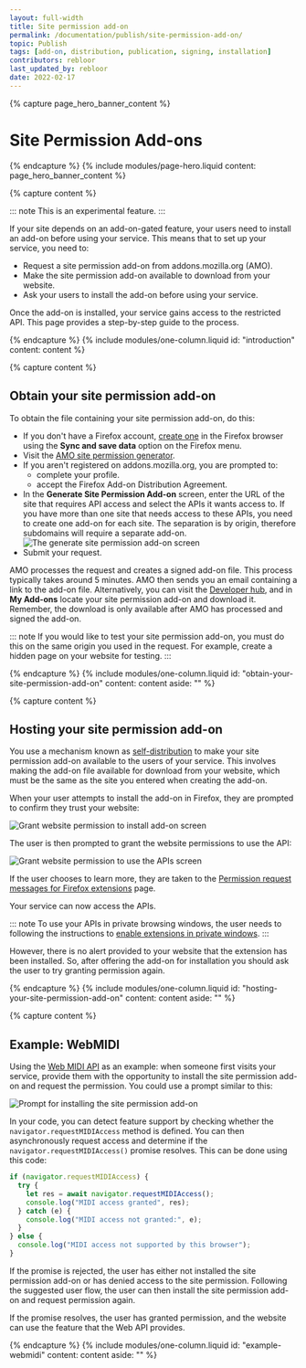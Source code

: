 ```yaml
---
layout: full-width
title: Site permission add-on
permalink: /documentation/publish/site-permission-add-on/
topic: Publish
tags: [add-on, distribution, publication, signing, installation]
contributors: rebloor
last_updated_by: rebloor
date: 2022-02-17
---
```


<!-- Page Hero Banner -->

{% capture page_hero_banner_content %}

# Site Permission Add-ons

{% endcapture %}
{% include modules/page-hero.liquid
	content: page_hero_banner_content
%}

<!-- END: Page Hero Banner -->

<!-- Single Column Body Module -->

{% capture content %}

::: note
This is an experimental feature.
:::


If your site depends on an add-on-gated feature, your users need to install an add-on before using your service. This means that to set up your service, you need to:

- Request a site permission add-on from addons.mozilla.org (AMO).
- Make the site permission add-on available to download from your website.
- Ask your users to install the add-on before using your service.

Once the add-on is installed, your service gains access to the restricted API. This page provides a step-by-step guide to the process.

{% endcapture %}
{% include modules/one-column.liquid
  id: "introduction"
  content: content
%}

<!-- END: Single Column Body Module -->

<!-- Single Column Body Module -->

{% capture content %}

## Obtain your site permission add-on

To obtain the file containing your site permission add-on, do this:

- If you don't have a Firefox account, [create one](https://support.mozilla.org/en-US/kb/how-do-i-set-sync-my-computer#w_create-a-firefox-account) in the Firefox browser using the **Sync and save data** option on the Firefox menu.
- Visit the [AMO site permission generator](https://addons.mozilla.org/en-US/developers/site_permission_generator/).
- If you aren't registered on addons.mozilla.org, you are prompted to:
  - complete your profile.
  - accept the Firefox Add-on Distribution Agreement.
- In the **Generate Site Permission Add-on** screen, enter the URL of the site that requires API access and select the APIs it wants access to. If you have more than one site that needs access to these APIs, you need to create one add-on for each site. The separation is by origin, therefore subdomains will require a separate add-on.
  ![The generate site permission add-on screen](/assets/img/publish/gen-site-permission-add-on.png "The generate site permission add-on screen")
- Submit your request.

AMO processes the request and creates a signed add-on file. This process typically takes around 5 minutes. AMO then sends you an email containing a link to the add-on file. Alternatively, you can visit the [Developer hub](https://addons.mozilla.org/developers/), and in **My Add-ons** locate your site permission add-on and download it. Remember, the download is only available after AMO has processed and signed the add-on.

::: note
If you would like to test your site permission add-on, you must do this on the same origin you used in the request. For example, create a hidden page on your website for testing.
:::

{% endcapture %}
{% include modules/one-column.liquid
  id: "obtain-your-site-permission-add-on"
  content: content
  aside: ""
%}

<!-- END: Single Column Body Module -->

<!-- Single Column Body Module -->

{% capture content %}

## Hosting your site permission add-on

You use a mechanism known as [self-distribution](https://extensionworkshop.com/documentation/publish/self-distribution/) to make your site permission add-on available to the users of your service. This involves making the add-on file available for download from your website, which must be the same as the site you entered when creating the add-on.

When your user attempts to install the add-on in Firefox, they are prompted to confirm they trust your website:

![Grant website permission to install add-on screen](/assets/img/publish/site-permission-add-on-install.png "Grant website permission to install add-on screen")

The user is then prompted to grant the website permissions to use the API:

![Grant website permission to use the APIs screen](/assets/img/publish/site-permission-add-on-add.png "Grant website permission to use the APIs screen")

If the user chooses to learn more, they are taken to the [Permission request messages for Firefox extensions](https://support.mozilla.org/en-US/kb/permission-request-messages-firefox-extensions) page.

Your service can now access the APIs.

::: note
To use your APIs in private browsing windows, the user needs to following the instructions to [enable extensions in private windows](https://support.mozilla.org/en-US/kb/extensions-private-browsing#w_enabling-or-disabling-extensions-in-private-windows).
:::

However, there is no alert provided to your website that the extension has been installed. So, after offering the add-on for installation you should ask the user to try granting permission again.

{% endcapture %}
{% include modules/one-column.liquid
  id: "hosting-your-site-permission-add-on"
  content: content
  aside: ""
%}

<!-- END: Single Column Body Module -->

<!-- Single Column Body Module -->

{% capture content %}

## Example: WebMIDI

Using the [Web MIDI API](https://developer.mozilla.org/en-US/docs/Web/API/Web_MIDI_API) as an example: when someone first visits your service, provide them with the opportunity to install the site permission add-on and request the permission. You could use a prompt similar to this:

![Prompt for installing the site permission add-on](/assets/img/publish/site-permission-add-on-prompt.png "Prompt for installing the site permission add-on")

In your code, you can detect feature support by checking whether the `navigator.requestMIDIAccess` method is defined. You can then asynchronously request access and determine if the `navigator.requestMIDIAccess()` promise resolves. This can be done using this code:

``` javascript
if (navigator.requestMIDIAccess) {
  try {
    let res = await navigator.requestMIDIAccess();
    console.log("MIDI access granted", res);
  } catch (e) {
    console.log("MIDI access not granted:", e);
  }
} else {
  console.log("MIDI access not supported by this browser");
}

```

If the promise is rejected, the user has either not installed the site permission add-on or has denied access to the site permission. Following the suggested user flow, the user can then install the site permission add-on and request permission again.

If the promise resolves, the user has granted permission, and the website can use the feature that the Web API provides.

{% endcapture %}
{% include modules/one-column.liquid
  id: "example-webmidi"
  content: content
  aside: ""
%}

<!-- END: Single Column Body Module -->
